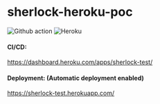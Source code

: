 # sherlock-heroku-poc

![Github action](https://github.com/arjunchakri/sherlock-heroku-poc/actions/workflows/maven-publish.yml/badge.svg) ![Heroku](https://heroku-badge.herokuapp.com/?app=sherlock-test)



#### CI/CD: 

https://dashboard.heroku.com/apps/sherlock-test/


#### Deployment: (Automatic deployment enabled)

https://sherlock-test.herokuapp.com/
